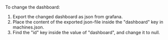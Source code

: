 To change the dashboard:

1. Export the changed dashboard as json from grafana.
2. Place the content of the exported json-file inside the "dashboard" key in machines.json.
3. Find the "id" key inside the value of "dashboard", and change it to null.
